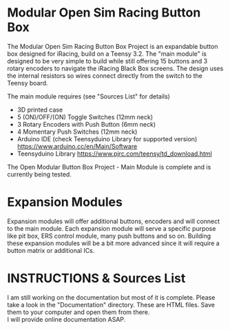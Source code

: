 Modular Open Sim Racing Button Box
===============================

The Modular Open Sim Racing Button Box Project is an expandable button box designed for iRacing, build on a Teensy 3.2. The "main module" is designed to be very simple to build while still offering 15 buttons and 3 rotary encoders to navigate the iRacing Black Box screens. 
The design uses the internal resistors so wires connect directly from the switch to the Teensy board.


The main module requires (see "Sources List" for details)
* 3D printed case
* 5 (ON)/OFF/(ON) Toggle Switches (12mm neck)
* 3 Rotary Encoders with Push Button (6mm neck)
* 4 Momentary Push Switches (12mm neck)
* Arduino IDE (check Teensyduino Library for supported version)
  https://www.arduino.cc/en/Main/Software
* Teensyduino Library 
  https://www.pjrc.com/teensy/td_download.html

The Open Modular Button Box Project - Main Module is complete and is currently being tested.



Expansion Modules
=================
Expansion modules will offer additional buttons, encoders and will connect to the main module. Each expansion module will serve a specific purpose like pit box, ERS control module, many push buttons and so on. 
Building these expansion modules will be a bit more advanced since it will require a button matrix or additional ICs.



INSTRUCTIONS & Sources List
===========================
I am still working on the documentation but most of it is complete. Please take a look in the "Documentation" directory. These are HTML files. Save them to your computer and open them from there.    
I will provide online documentation ASAP.


